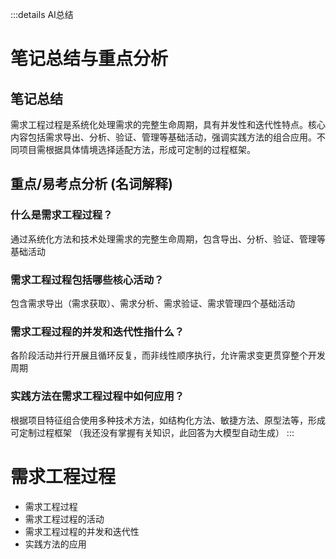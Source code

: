 :::details AI总结



# 笔记总结与重点分析
## 笔记总结
需求工程过程是系统化处理需求的完整生命周期，具有并发性和迭代性特点。核心内容包括需求导出、分析、验证、管理等基础活动，强调实践方法的组合应用。不同项目需根据具体情境选择适配方法，形成可定制的过程框架。

## 重点/易考点分析 (名词解释)

### 什么是需求工程过程？
通过系统化方法和技术处理需求的完整生命周期，包含导出、分析、验证、管理等基础活动

### 需求工程过程包括哪些核心活动？
包含需求导出（需求获取）、需求分析、需求验证、需求管理四个基础活动

### 需求工程过程的并发和迭代性指什么？
各阶段活动并行开展且循环反复，而非线性顺序执行，允许需求变更贯穿整个开发周期

### 实践方法在需求工程过程中如何应用？
根据项目特征组合使用多种技术方法，如结构化方法、敏捷方法、原型法等，形成可定制过程框架
（我还没有掌握有关知识，此回答为大模型自动生成）
:::
# 需求工程过程 
- 需求工程过程
- 需求工程过程的活动
- 需求工程过程的并发和迭代性
- 实践方法的应用

